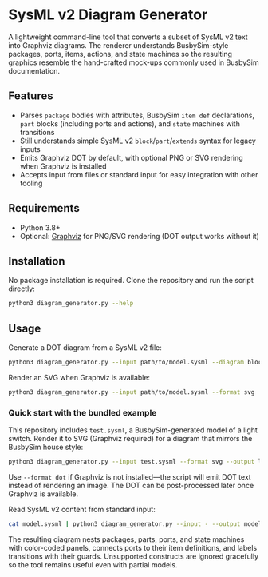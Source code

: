 # SysML v2 Diagram Generator

A lightweight command-line tool that converts a subset of SysML v2 text into Graphviz diagrams. The renderer understands BusbySim-style packages, ports, items, actions, and state machines so the resulting graphics resemble the hand-crafted mock-ups commonly used in BusbySim documentation.

## Features
- Parses `package` bodies with attributes, BusbySim `item def` declarations, `part` blocks (including ports and actions), and `state` machines with transitions
- Still understands simple SysML v2 `block`/`part`/`extends` syntax for legacy inputs
- Emits Graphviz DOT by default, with optional PNG or SVG rendering when Graphviz is installed
- Accepts input from files or standard input for easy integration with other tooling

## Requirements
- Python 3.8+
- Optional: [Graphviz](https://graphviz.org) for PNG/SVG rendering (DOT output works without it)

## Installation
No package installation is required. Clone the repository and run the script directly:

```bash
python3 diagram_generator.py --help
```

## Usage
Generate a DOT diagram from a SysML v2 file:

```bash
python3 diagram_generator.py --input path/to/model.sysml --diagram block --output diagrams/model.dot
```

Render an SVG when Graphviz is available:

```bash
python3 diagram_generator.py --input path/to/model.sysml --format svg
```

### Quick start with the bundled example

This repository includes `test.sysml`, a BusbySim-generated model of a light switch. Render it to SVG (Graphviz required) for a diagram that mirrors the BusbySim house style:

```bash
python3 diagram_generator.py --input test.sysml --format svg --output light_switch.svg
```

Use `--format dot` if Graphviz is not installed—the script will emit DOT text instead of rendering an image. The DOT can be post-processed later once Graphviz is available.

Read SysML v2 content from standard input:

```bash
cat model.sysml | python3 diagram_generator.py --input - --output model.dot
```

The resulting diagram nests packages, parts, ports, and state machines with color-coded panels, connects ports to their item definitions, and labels transitions with their guards. Unsupported constructs are ignored gracefully so the tool remains useful even with partial models.
